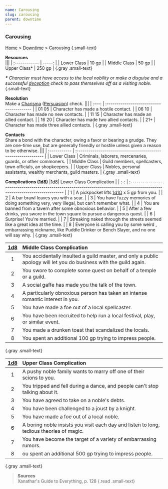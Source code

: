 ```yaml
---
name: Carousing
slug: carousing
parent: downtime
---
```

### Carousing
[Home](dm-operations-center) > [Downtime](downtime) > Carousing {.small-text}

**Resources**<br/>
|||
| :------------ | -----: |
| Lower Class   |  10 gp |
| Middle Class  |  50 gp |
| Upper Class*  | 250 gp |
{.gray .small-text}

***\*** Character must have access to the local nobility or make a disguise and a successful [deception](deception) check to pass themselves off as a visiting noble.* {.small-text}

**Resolution**<br/>
Make a [Charisma](charisma) ([Persuasion](persuasion)) check.
|||
| :---: | :---------------------------------------- |
| 01 05 | Character has made a hostile contact.     |
| 06 10 | Character has made no new contacts.       |
| 11 15 | Character has made an allied contact.     |
| 16 20 | Character has made two allied contacts.   |
|  21+  | Character has made three allied contacts. |
{.gray .small-text}

**Contacts**<br/>
Share a bond with the character, owing a favor or bearing a grudge. They are one-time use, but are generally friendly or hostile unless given a reason to be otherwise.
|||
| :----------- | :------------------------------------------------------------- |
| Lower Class  | Criminals, laborers, mercenaries, guards, or other commoners.  |
| Middle Class | Guild members, spellcasters, town officials, an shopkeepers.   |
| Upper Class  | Nobles, personal assistants, wealthy merchants, guild masters. |
{.gray .small-text}

**Complications ([1d8](/roll/1d8))**
|[1d8](/roll/1d8)|  Lower Class Complication                                                                                 |
| :-: | :--------------------------------------------------------------------------------------------------------------------------- |
|  1  | A pickpocket lifts [1d1O](/roll/1d10) x 5 gp from you.                                                                       |
|  2  | A bar brawl leaves you with a scar.                                                                                          |
|  3  | You have fuzzy memories of doing something very, very illegal, but can't remember what.                                      |
|  4  | You are banned from a tavern after some obnoxious behavior.                                                                  |
|  5  | After a few drinks, you swore in the town square to pursue a dangerous quest.                                                |
|  6  | Surprise! You're married.                                                                                                    |
|  7  | Streaking naked through the streets seemed like a great idea at the time.                                                    |
|  8  | Everyone is calling you by some weird , embarrassing nickname, like Puddle Drinker or Bench Slayer, and no one will say why. |
{.gray .small-text}

|[1d8](/roll/1d8)| Middle Class Complication                                                                                 |
| :-: | :--------------------------------------------------------------------------------------------------------------------------- |
|  1  | You accidentally insulted a guild master, and only a public apology will let you do business with the guild again.           |
|  2  | You swore to complete some quest on behalf of a temple or a guild.                                                           |
|  3  | A social gaffe has made you the talk of the town.                                                                            |
|  4  | A particularly obnoxious person has taken an intense romantic interest in you.                                               |
|  5  | You have made a foe out of a local spellcaster.                                                                              |
|  6  | You have been recruited to help run a local festival, play, or similar event.                                                |
|  7  | You made a drunken toast that scandalized the locals.                                                                        |
|  8  | You spent an additional 100 gp trying to impress people.                                                                             |
{.gray .small-text}

|[1d8](/roll/1d8)| Upper Class Complication                                                                                  |
| :-: | :--------------------------------------------------------------------------------------------------------------------------- |
|  1  | A pushy noble family wants to marry off one of their scions to you.                                                          |
|  2  | You tripped and fell during a dance, and people can't stop talking about it.                                                 |
|  3  | You have agreed to take on a noble's debts.                                                                                  |
|  4  | You have been challenged to a joust by a knight.                                                                             |
|  5  | You have made a foe out of a local noble.                                                                                    |
|  6  | A boring noble insists you visit each day and listen to long, tedious theories of magic.                                     |
|  7  | You have become the target of a variety of embarrassing rumors.                                                              |
|  8  | ou spent an additional 500 gp trying to impress people.                                                                      |
{.gray .small-text}

> **Sources** <br/>
> Xanathar's Guide to Everything, p. 128
{.read .small-text}